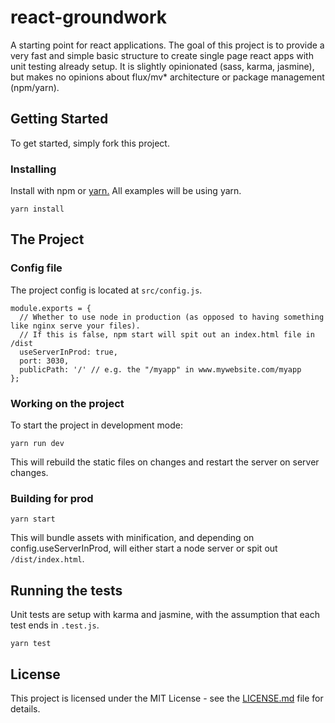# react-groundwork
A starting point for react applications. The goal of this project is to provide a very fast and simple basic
structure to create single page react apps with unit testing already setup. It is slightly opinionated (sass, karma,
jasmine), but makes no opinions about flux/mv* architecture or package management (npm/yarn).

## Getting Started

To get started, simply fork this project.

### Installing

Install with npm or [yarn.](https://github.com/yarnpkg/yarn) All examples will be using yarn.

```
yarn install
```

## The Project

### Config file

The project config is located at `src/config.js`.
```
module.exports = {
  // Whether to use node in production (as opposed to having something like nginx serve your files).
  // If this is false, npm start will spit out an index.html file in /dist
  useServerInProd: true,
  port: 3030,
  publicPath: '/' // e.g. the "/myapp" in www.mywebsite.com/myapp
};
```

### Working on the project

To start the project in development mode:

```
yarn run dev
```

This will rebuild the static files on changes and restart the server on server changes.

### Building for prod

```
yarn start
```

This will bundle assets with minification, and depending on config.useServerInProd, will either start a node server
or spit out `/dist/index.html`.


## Running the tests

Unit tests are setup with karma and jasmine, with the assumption that each test ends in `.test.js`.

```
yarn test
```

## License

This project is licensed under the MIT License - see the [LICENSE.md](LICENSE.md) file for details.
